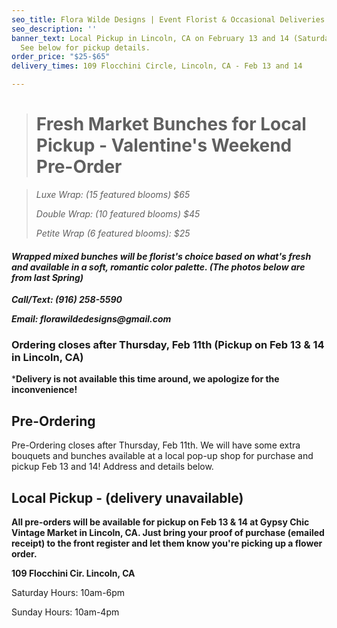 ```yaml
---
seo_title: Flora Wilde Designs | Event Florist & Occasional Deliveries
seo_description: ''
banner_text: Local Pickup in Lincoln, CA on February 13 and 14 (Saturday and Sunday).
  See below for pickup details.
order_price: "$25-$65"
delivery_times: 109 Flocchini Circle, Lincoln, CA - Feb 13 and 14

---
```

> # Fresh Market Bunches for Local Pickup - Valentine's Weekend Pre-Order

_<slot name="banner" />_

> _Luxe Wrap: (15 featured blooms) $65_
>
> _Double Wrap: (10 featured blooms) $45_
>
> _Petite Wrap (6 featured blooms): $25_

#### **_Wrapped mixed bunches will be florist's choice based on what's fresh and available in a soft, romantic color palette. (The photos below are from last Spring)_**

**_Call/Text: (916) 258-5590_**

**_Email: florawildedesigns@gmail.com_**

### Ordering closes after Thursday, Feb 11th (Pickup on Feb 13 & 14 in Lincoln, CA)

\***Delivery is not available this time around, we apologize for the inconvenience!**

#### 

<div class="sample-images">

</div>

## Pre-Ordering

Pre-Ordering closes after Thursday, Feb 11th. We will have some extra bouquets and bunches available at a local pop-up shop for purchase and pickup Feb 13 and 14! Address and details below.

<slot name="button" />

## Local Pickup - (delivery unavailable)

**All pre-orders will be available for pickup on Feb 13 & 14 at Gypsy Chic Vintage Market in Lincoln, CA. Just bring your proof of purchase (emailed receipt) to the front register and let them know you're picking up a flower order.**

**109 Flocchini Cir. Lincoln, CA**

Saturday Hours: 10am-6pm

Sunday Hours: 10am-4pm

<slot name="delivery" />

##### 